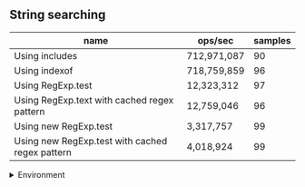 ## String searching

|name|ops/sec|samples|
|-|-|-|
|Using includes|712,971,087|90|
|Using indexof|718,759,859|96|
|Using RegExp.test|12,323,312|97|
|Using RegExp.text with cached regex pattern|12,759,046|96|
|Using new RegExp.test|3,317,757|99|
|Using new RegExp.test with cached regex pattern|4,018,924|99|


<details>
<summary>Environment</summary>

* __Machine:__ linux x64 | 2 vCPUs | 6.8GB Mem
* __Run:__ Tue Oct 24 2023 17:54:51 GMT+0000 (Coordinated Universal Time)
</details>

<!--
{"environment":{"platform":"linux","arch":"x64","cpus":2,"totalMemory":6.759746551513672},"benchmarks":[{"name":"Using includes","opsSec":712971087.3715091,"samples":6},{"name":"Using indexof","opsSec":718759858.9620582,"samples":6},{"name":"Using RegExp.test","opsSec":12323312.217163512,"samples":5},{"name":"Using RegExp.text with cached regex pattern","opsSec":12759046.390152972,"samples":5},{"name":"Using new RegExp.test","opsSec":3317756.9641114897,"samples":4},{"name":"Using new RegExp.test with cached regex pattern","opsSec":4018924.475365215,"samples":4}]}-->
